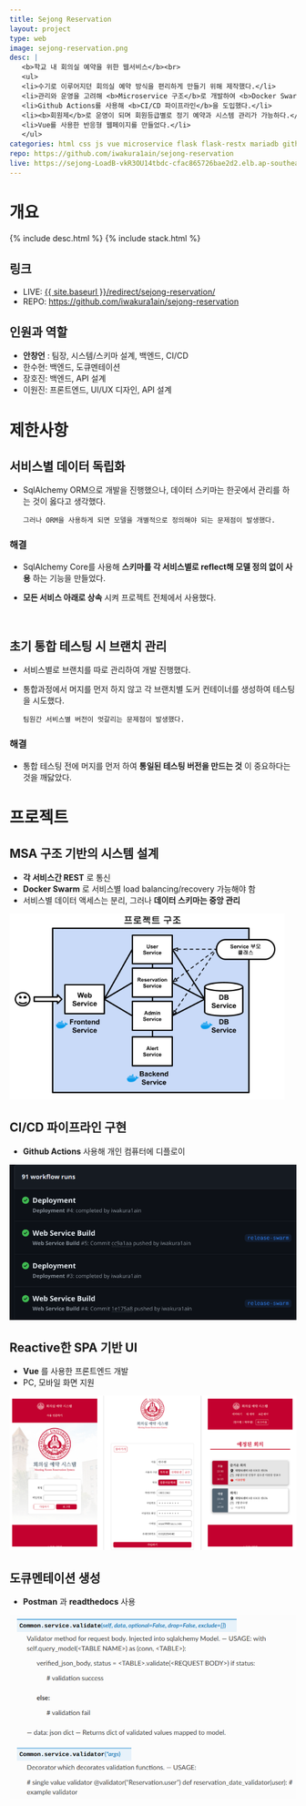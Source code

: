 ```yaml
---
title: Sejong Reservation
layout: project
type: web
image: sejong-reservation.png
desc: |
   <b>학교 내 회의실 예약을 위한 웹서비스</b><br>
   <ul>
   <li>수기로 이루어지던 회의실 예약 방식을 편리하게 만들기 위해 제작했다.</li>
   <li>관리와 운영을 고려해 <b>Microservice 구조</b>로 개발하여 <b>Docker Swarm</b>을 사용해서 디플로이 했다.</li>
   <li>Github Actions를 사용해 <b>CI/CD 파이프라인</b>을 도입했다.</li>
   <li><b>회원제</b>로 운영이 되며 회원등급별로 정기 예약과 시스템 관리가 가능하다.</li>
   <li>Vue를 사용한 반응형 웹페이지를 만들었다.</li>
   </ul>
categories: html css js vue microservice flask flask-restx mariadb github-actions docker docker-compose docker-swarm 
repo: https://github.com/iwakura1ain/sejong-reservation
live: https://sejong-LoadB-vkR3OU14tbdc-cfac865726bae2d2.elb.ap-southeast-2.amazonaws.com
---
```



# 개요

{% include desc.html %}
{% include stack.html %}


## 링크

-   LIVE: <a href="{{ site.baseurl }}/redirect/sejong-reservation/">{{ site.baseurl }}/redirect/sejong-reservation/</a>
-   REPO: <a href="<https://github.com/iwakura1ain/sejong-reservation>"><https://github.com/iwakura1ain/sejong-reservation></a>


## 인원과 역할

-   **안창언** : 팀장, 시스템/스키마 설계, 백엔드, CI/CD
-   한수현: 백엔드, 도큐멘테이션
-   장호진: 백엔드, API 설계
-   이원진: 프론트엔드, UI/UX 디자인, API 설계


# 제한사항


## 서비스별 데이터 독립화

-   SqlAlchemy ORM으로 개발을 진행했으나, 데이터 스키마는 한곳에서 관리를 하는 것이 옳다고 생각했다.
    
        그러나 ORM을 사용하게 되면 모델을 개별적으로 정의해야 되는 문제점이 발생했다.


### 해결

-   SqlAlchemy Core를 사용해 **스키마를 각 서비스별로 reflect해 모델 정의 없이 사용** 하는 기능을 만들었다.
-   **모든 서비스 아래로 상속** 시켜 프로젝트 전체에서 사용했다.
    
    <br>


## 초기 통합 테스팅 시 브랜치 관리

-   서비스별로 브랜치를 따로 관리하여 개발 진행했다.
-   통합과정에서 머지를 먼저 하지 않고 각 브랜치별 도커 컨테이너를 생성하여 테스팅을 시도했다. 
    
        팀원간 서비스별 버전이 엇갈리는 문제점이 발생했다.


### 해결

-   통합 테스팅 전에 머지를 먼저 하여 **통일된 테스팅 버전을 만드는 것** 이 중요하다는 것을 깨닳았다.


# 프로젝트


## MSA 구조 기반의 시스템 설계

-   **각 서비스간 REST** 로 통신
-   **Docker Swarm** 로 서비스별 load balancing/recovery 가능해야 함
-   서비스별 데이터 액세스는 분리, 그러나 **데이터 스키마는 중앙 관리**

![img](./sejong-reservation-architecture.png)


## CI/CD 파이프라인 구현

-   **Github Actions** 사용해 개인 컴퓨터에 디플로이

![img](./sejong-reservation-cicd.png)


## Reactive한 SPA 기반 UI

-   **Vue** 를 사용한 프론트엔드 개발
-   PC, 모바일 화면 지원

![img](./sejong-reservation-ui.png)


## 도큐멘테이션 생성

-   **Postman** 과 **readthedocs** 사용

![img](./sejong-reservation-doc.png)
